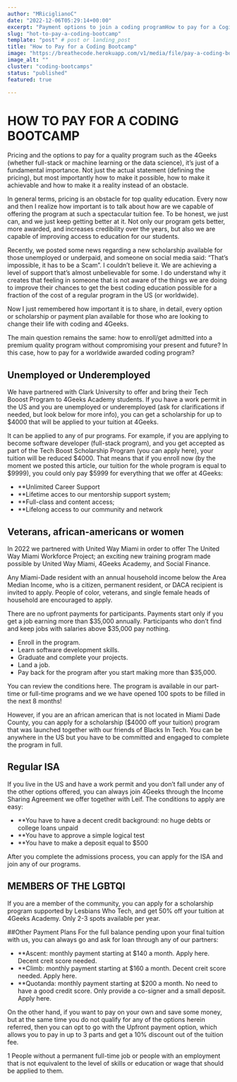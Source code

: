 ```yaml
---
author: "MRiciglianoC"
date: "2022-12-06T05:29:14+00:00"
excerpt: "Payment options to join a coding programHow to pay for a Coging Bootcamp"
slug: "hot-to-pay-a-coding-bootcamp"
template: "post" # post or landing_post
title: "How to Pay for a Coding Bootcamp"
image: "https://breathecode.herokuapp.com/v1/media/file/pay-a-coding-bootcamp-png?"
image_alt: ""
cluster: "coding-bootcamps"
status: "published"
featured: true

---
```

# HOW TO PAY FOR A CODING BOOTCAMP

Pricing and the options to pay for a quality program such as the 4Geeks (whether full-stack or machine learning or the data science), it’s just of a fundamental importance. Not just the actual statement (defining the pricing), but most importantly how to make it possible, how to make it achievable and how to make it a reality instead of an obstacle. 

In general terms, pricing is an obstacle for top quality education. Every now and then I realize how important is to talk about how are we capable of offering the program at such a spectacular tuition fee. To be honest, we just can, and we just keep getting better at it. Not only our program gets better, more awarded, and increases credibility over the years, but also we are capable of improving access to education for our students. 

Recently, we posted some news regarding a new scholarship available for those unemployed or underpaid, and someone on social media said: “That’s impossible, it has to be a Scam”. I couldn’t believe it. We are achieving a level of support that’s almost unbelievable for some.  I do understand why it creates that feeling in someone that is not aware of the things we are doing to improve their chances to get the best coding education possible for a fraction of the cost of a regular program in the US (or worldwide).

Now I just remembered how important it is to share, in detail, every option or scholarship or payment plan available for those who are looking to change their life with coding and 4Geeks. 

The main question remains the same: how to enroll/get admitted into a premium quality program without compromising your present and future? In this case, how to pay for a worldwide awarded coding program?

## Unemployed or Underemployed 
We have partnered with Clark University to offer and bring their Tech Booost Program to 4Geeks Academy students. If you have a work permit in the US and you are unemployed or underemployed (ask for clarifications if needed, but look below for more info), you can get a scholarship for up to $4000 that will be applied to your tuition at 4Geeks. 

It can be applied to any of pur programs. For example, if you are applying to become software developer (full-stack program), and you get accepted as part of the Tech Boost Scholarship Program (you can apply here), your tuition will be reduced $4000. That means that if you enroll now (by the moment we posted this article, our tuition for the whole program is equal to $9999), you could only pay $5999 for everything that we offer at 4Geeks:

*  **Unlimited Career Support
*  **Lifetime acces to our mentorship support system;
*  **Full-class and content access;
*  **Lifelong access to our community and network

## Veterans, african-americans or women 

In 2022 we partnered with United Way Miami in order to offer The  United Way Miami Workforce Project; an exciting new training program made possible by United Way Miami, 4Geeks Academy, and Social Finance.

Any Miami-Dade resident with an annual household income below the Area Median Income, who is a citizen, permanent resident, or DACA recipient is invited to apply. People of color, veterans, and single female heads of household are encouraged to apply.

There are no upfront payments for participants. Payments start only if you get a job earning more than $35,000 annually. Participants who don’t find and keep jobs with salaries above $35,000 pay nothing.

 - Enroll in the program.
 - Learn software development skills.
 - Graduate and complete your projects.
 - Land a job.
 - Pay back for the program after you start making more than $35,000.

You can review the conditions here. The program is available in our part-time or full-time programs and we we have opened 100 spots to be filled in the next 8 months!

However, if you are an african american that is not located in Miami Dade County, you can apply for a scholarship ($4000 off your tuition) program that was launched together with our friends of Blacks In Tech. You can be anywhere in the US but you have to be committed and engaged to complete the program in full.

## Regular ISA 

If you live in the US and have a work permit and you don’t fall under any of the other options offered, you can always join 4Geeks through the Income Sharing Agreement we offer together with Leif. The conditions to apply are easy:

*  **You have to have a decent credit background: no huge debts or college loans unpaid
*  **You have to approve a simple logical test
*  **You have to make a deposit equal to $500

After you complete the admissions process, you can apply for the ISA and join any of our programs. 

## MEMBERS OF THE LGBTQI
If you are a member of the community, you can apply for a scholarship program supported by Lesbians Who Tech, and get 50% off your tuition at 4Geeks Academy. 
Only 2-3 spots available per year.

##Other Payment Plans
For the full balance pending upon your final tuition with us, you can always go and ask for loan through any of our partners:

*  **Ascent: monthly payment starting at $140 a month. Apply here. Decent creit score needed. 
*  **Climb: monthly payment starting at $160 a month. Decent creit score needed. Apply here.
*  **Quotanda: monthly payment starting at $200 a month. No need to have a good credit score. Only provide a co-signer and a small deposit.  Apply here.

On the other hand, if you want to pay on your own and save some money, but at the same time you do not qualify for any of the options herein referred, then you can opt to go with the Upfront payment option, which allows you to pay in up to 3 parts and get a 10% discount out of the tuition fee. 



1 People without a permanent full-time job or people with an employment that is not equivalent to the level of skills or education or wage that should be applied to them. 
